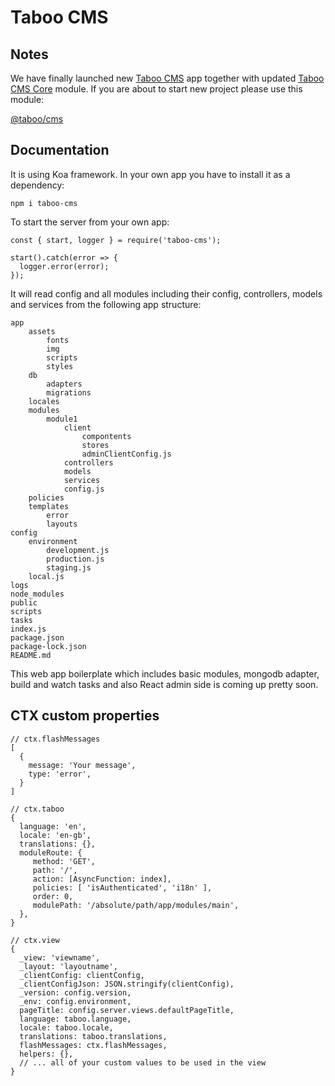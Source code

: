 # Taboo CMS

## Notes
We have finally launched new [Taboo CMS](https://www.npmjs.com/package/@taboo/cms) app together with
updated [Taboo CMS Core](https://www.npmjs.com/package/@taboo/cms-core) module.
If you are about to start new project please use this module:

[@taboo/cms](https://www.npmjs.com/package/@taboo/cms)

## Documentation
It is using Koa framework. 
In your own app you have to install it as a dependency:
```
npm i taboo-cms
```

To start the server from your own app:
```
const { start, logger } = require('taboo-cms');

start().catch(error => {
  logger.error(error);
});
```

It will read config and all modules including their config, controllers, models and services from the 
following app structure:
```
app
    assets
        fonts
        img
        scripts
        styles
    db
        adapters
        migrations
    locales
    modules
        module1
            client
                compontents
                stores
                adminClientConfig.js
            controllers
            models
            services
            config.js
    policies
    templates
        error
        layouts
config
    environment
        development.js
        production.js
        staging.js
    local.js
logs
node_modules
public
scripts
tasks
index.js
package.json
package-lock.json
README.md
```

This web app boilerplate which includes basic modules, mongodb adapter,
build and watch tasks and also React admin side is coming up pretty soon.


## CTX custom properties
```
// ctx.flashMessages
[
  {
    message: 'Your message',
    type: 'error',
  }
]

// ctx.taboo
{ 
  language: 'en',
  locale: 'en-gb',
  translations: {},
  moduleRoute: {
     method: 'GET',
     path: '/',
     action: [AsyncFunction: index],
     policies: [ 'isAuthenticated', 'i18n' ],
     order: 0,
     modulePath: '/absolute/path/app/modules/main',
  },
}

// ctx.view
{
  _view: 'viewname',
  _layout: 'layoutname',
  _clientConfig: clientConfig,
  _clientConfigJson: JSON.stringify(clientConfig),
  _version: config.version,
  _env: config.environment,
  pageTitle: config.server.views.defaultPageTitle,
  language: taboo.language,
  locale: taboo.locale,
  translations: taboo.translations,
  flashMessages: ctx.flashMessages,
  helpers: {},
  // ... all of your custom values to be used in the view
}
```
